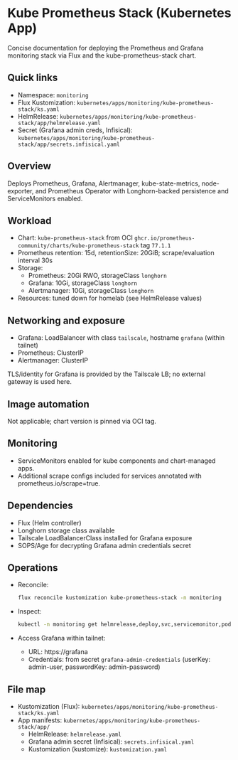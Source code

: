 # Kube Prometheus Stack (Kubernetes App)

Concise documentation for deploying the Prometheus and Grafana monitoring stack via Flux and the kube-prometheus-stack chart.

## Quick links

- Namespace: `monitoring`
- Flux Kustomization: `kubernetes/apps/monitoring/kube-prometheus-stack/ks.yaml`
- HelmRelease: `kubernetes/apps/monitoring/kube-prometheus-stack/app/helmrelease.yaml`
- Secret (Grafana admin creds, Infisical): `kubernetes/apps/monitoring/kube-prometheus-stack/app/secrets.infisical.yaml`

## Overview

Deploys Prometheus, Grafana, Alertmanager, kube-state-metrics, node-exporter, and Prometheus Operator with Longhorn-backed persistence and ServiceMonitors enabled.

## Workload

- Chart: `kube-prometheus-stack` from OCI `ghcr.io/prometheus-community/charts/kube-prometheus-stack` tag `77.1.1`
- Prometheus retention: 15d, retentionSize: 20GiB; scrape/evaluation interval 30s
- Storage:
  - Prometheus: 20Gi RWO, storageClass `longhorn`
  - Grafana: 10Gi, storageClass `longhorn`
  - Alertmanager: 10Gi, storageClass `longhorn`
- Resources: tuned down for homelab (see HelmRelease values)

## Networking and exposure

- Grafana: LoadBalancer with class `tailscale`, hostname `grafana` (within tailnet)
- Prometheus: ClusterIP
- Alertmanager: ClusterIP

TLS/identity for Grafana is provided by the Tailscale LB; no external gateway is used here.

## Image automation

Not applicable; chart version is pinned via OCI tag.

## Monitoring

- ServiceMonitors enabled for kube components and chart-managed apps.
- Additional scrape configs included for services annotated with prometheus.io/scrape=true.

## Dependencies

- Flux (Helm controller)
- Longhorn storage class available
- Tailscale LoadBalancerClass installed for Grafana exposure
- SOPS/Age for decrypting Grafana admin credentials secret

## Operations

- Reconcile:

  ```sh
  flux reconcile kustomization kube-prometheus-stack -n monitoring
  ```

- Inspect:

  ```sh
  kubectl -n monitoring get helmrelease,deploy,svc,servicemonitor,pod
  ```

- Access Grafana within tailnet:

  - URL: https://grafana
  - Credentials: from secret `grafana-admin-credentials` (userKey: admin-user, passwordKey: admin-password)

## File map

- Kustomization (Flux): `kubernetes/apps/monitoring/kube-prometheus-stack/ks.yaml`
- App manifests: `kubernetes/apps/monitoring/kube-prometheus-stack/app/`
  - HelmRelease: `helmrelease.yaml`
  - Grafana admin secret (Infisical): `secrets.infisical.yaml`
  - Kustomization (kustomize): `kustomization.yaml`
